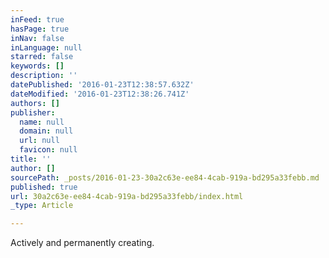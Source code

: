 ```yaml
---
inFeed: true
hasPage: true
inNav: false
inLanguage: null
starred: false
keywords: []
description: ''
datePublished: '2016-01-23T12:38:57.632Z'
dateModified: '2016-01-23T12:38:26.741Z'
authors: []
publisher:
  name: null
  domain: null
  url: null
  favicon: null
title: ''
author: []
sourcePath: _posts/2016-01-23-30a2c63e-ee84-4cab-919a-bd295a33febb.md
published: true
url: 30a2c63e-ee84-4cab-919a-bd295a33febb/index.html
_type: Article

---
```

Actively and permanently creating.